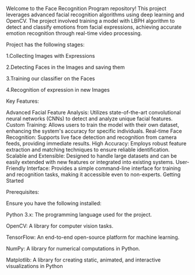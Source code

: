 Welcome to the Face Recognition Program repository! This project leverages advanced facial recognition algorithms using deep learning and OpenCV. The project involved training a model with LBPH algorithm to detect and classify emotions from facial expressions, achieving accurate emotion recognition through real-time video processing.

Project has the following stages:

1.Collecting Images with Expressions

2.Detecting Faces in the Images and saving them

3.Training our classifier on the Faces

4.Recognition of expression in new Images


Key Features:

Advanced Facial Feature Analysis: Utilizes state-of-the-art convolutional neural networks (CNNs) to detect and analyze unique facial features.
Custom Training: Allows users to train the model with their own dataset, enhancing the system's accuracy for specific individuals.
Real-time Face Recognition: Supports live face detection and recognition from camera feeds, providing immediate results.
High Accuracy: Employs robust feature extraction and matching techniques to ensure reliable identification.
Scalable and Extensible: Designed to handle large datasets and can be easily extended with new features or integrated into existing systems.
User-Friendly Interface: Provides a simple command-line interface for training and recognition tasks, making it accessible even to non-experts.
Getting Started

Prerequisites:

Ensure you have the following installed:

Python 3.x: The programming language used for the project.


OpenCV: A library for computer vision tasks.


TensorFlow: An end-to-end open-source platform for machine learning.


NumPy: A library for numerical computations in Python.


Matplotlib: A library for creating static, animated, and interactive visualizations in Python
